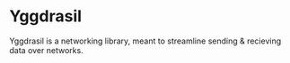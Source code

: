 # Yggdrasil
  Yggdrasil is a networking library, meant to streamline sending & recieving data over networks.
